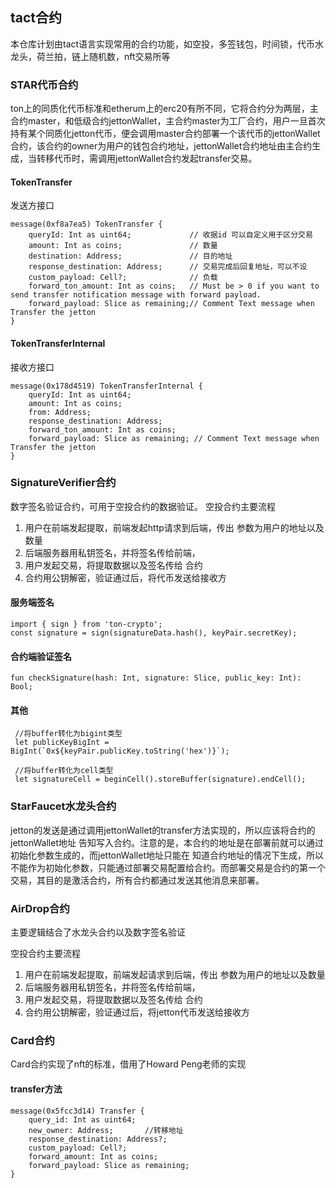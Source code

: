 ## tact合约

本仓库计划由tact语言实现常用的合约功能，如空投，多签钱包，时间锁，代币水龙头，荷兰拍，链上随机数，nft交易所等

### STAR代币合约

ton上的同质化代币标准和etherum上的erc20有所不同，它将合约分为两层，主合约master，和低级合约jettonWallet，主合约master为工厂合约，用户一旦首次持有某个同质化jetton代币，便会调用master合约部署一个该代币的jettonWallet合约，该合约的owner为用户的钱包合约地址，jettonWallet合约地址由主合约生成，当转移代币时，需调用jettonWallet合约发起transfer交易。

#### TokenTransfer

发送方接口

```
message(0xf8a7ea5) TokenTransfer {
    queryId: Int as uint64;             // 收据id 可以自定义用于区分交易
    amount: Int as coins;               // 数量
    destination: Address;               // 目的地址
    response_destination: Address;      // 交易完成后回复地址，可以不设
    custom_payload: Cell?;              // 负载
    forward_ton_amount: Int as coins;   // Must be > 0 if you want to send transfer notification message with forward payload.
    forward_payload: Slice as remaining;// Comment Text message when Transfer the jetton
}

```

#### TokenTransferInternal

接收方接口

```
message(0x178d4519) TokenTransferInternal {
    queryId: Int as uint64;
    amount: Int as coins;
    from: Address;
    response_destination: Address;
    forward_ton_amount: Int as coins;
    forward_payload: Slice as remaining; // Comment Text message when Transfer the jetton
}
```

### SignatureVerifier合约

数字签名验证合约，可用于空投合约的数据验证。
空投合约主要流程

1. 用户在前端发起提取，前端发起http请求到后端，传出
   参数为用户的地址以及数量
2. 后端服务器用私钥签名，并将签名传给前端，
3. 用户发起交易，将提取数据以及签名传给
   合约
4. 合约用公钥解密，验证通过后，将代币发送给接收方

#### 服务端签名

```
import { sign } from 'ton-crypto';
const signature = sign(signatureData.hash(), keyPair.secretKey);

```

#### 合约端验证签名

```
fun checkSignature(hash: Int, signature: Slice, public_key: Int): Bool;
```

#### 其他

```
 //将buffer转化为bigint类型
 let publicKeyBigInt = BigInt(`0x${keyPair.publicKey.toString('hex')}`);

 //将buffer转化为cell类型
 let signatureCell = beginCell().storeBuffer(signature).endCell();
```

### StarFaucet水龙头合约

jetton的发送是通过调用jettonWallet的transfer方法实现的，所以应该将合约的jettonWallet地址
告知写入合约。注意的是，本合约的地址是在部署前就可以通过初始化参数生成的，而jettonWallet地址只能在
知道合约地址的情况下生成，所以不能作为初始化参数，只能通过部署交易配置给合约。而部署交易是合约的第一个
交易，其目的是激活合约，所有合约都通过发送其他消息来部署。

### AirDrop合约
主要逻辑结合了水龙头合约以及数字签名验证

空投合约主要流程
1. 用户在前端发起提取，前端发起请求到后端，传出
   参数为用户的地址以及数量
2. 后端服务器用私钥签名，并将签名传给前端，
3. 用户发起交易，将提取数据以及签名传给
   合约
4. 合约用公钥解密，验证通过后，将jetton代币发送给接收方

### Card合约
Card合约实现了nft的标准，借用了Howard Peng老师的实现
#### transfer方法
``` 
message(0x5fcc3d14) Transfer {
    query_id: Int as uint64;
    new_owner: Address;       //转移地址
    response_destination: Address?;
    custom_payload: Cell?;
    forward_amount: Int as coins;
    forward_payload: Slice as remaining;
}
```